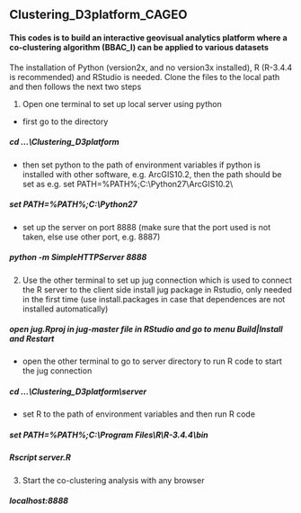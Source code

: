 ## Clustering_D3platform_CAGEO

#### This codes is to build an interactive geovisual analytics platform where a co-clustering algorithm (BBAC_I) can be applied to various datasets

The installation of Python (version2x, and no version3x installed), R (R-3.4.4 is recommended) and RStudio is needed. Clone the files
to the local path and then follows the next two steps

1. Open one terminal to set up local server using python

  - first go to the directory
##### cd ...\Clustering_D3platform
  - then set python to the path of environment variables
if python is installed with other software, e.g. ArcGIS10.2, then the path should be set as
e.g. set PATH=%PATH%;C:\Python27\ArcGIS10.2\
##### set PATH=%PATH%;C:\Python27
  - set up the server on port 8888 (make sure that the port used is not taken, else use other port, e.g. 8887)
##### python -m SimpleHTTPServer 8888

2. Use the other terminal to set up jug connection which is used to connect the R server to the client side
install jug package in Rstudio, only needed in the first time (use install.packages in case that dependences are not installed automatically)
##### open jug.Rproj in jug-master file in RStudio and go to menu Build|Install and Restart 

  - open the other terminal to go to server directory to run R code to start the jug connection
##### cd ...\Clustering_D3platform\server
  - set R to the path of environment variables and then run R code
##### set PATH=%PATH%;C:\Program Files\R\R-3.4.4\bin
##### Rscript server.R

3. Start the co-clustering analysis with any browser
##### localhost:8888
